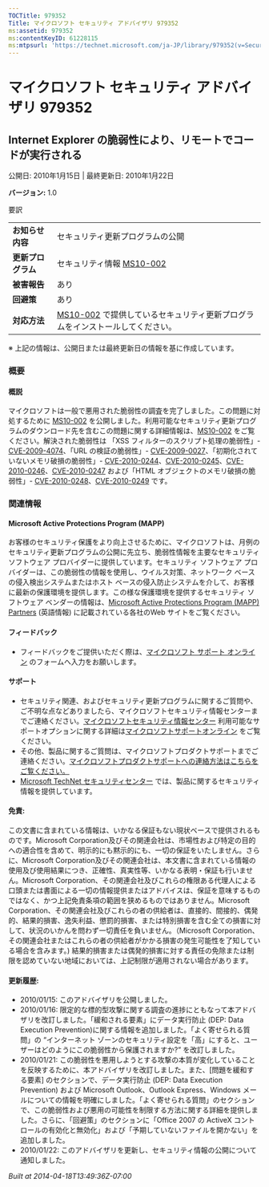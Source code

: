 ```yaml
---
TOCTitle: 979352
Title: マイクロソフト セキュリティ アドバイザリ 979352
ms:assetid: 979352
ms:contentKeyID: 61228115
ms:mtpsurl: 'https://technet.microsoft.com/ja-JP/library/979352(v=Security.10)'
---
```


マイクロソフト セキュリティ アドバイザリ 979352
===============================================

Internet Explorer の脆弱性により、リモートでコードが実行される
--------------------------------------------------------------

公開日: 2010年1月15日 | 最終更新日: 2010年1月22日

**バージョン:** 1.0

要訳

|                    |                                                                                                                                          |
|--------------------|------------------------------------------------------------------------------------------------------------------------------------------|
| **お知らせ内容**   | セキュリティ更新プログラムの公開                                                                                                         |
| **更新プログラム** | セキュリティ情報 [MS10-002](http://technet.microsoft.com/security/bulletin/ms10-002)                                                     |
| **被害報告**       | あり                                                                                                                                     |
| **回避策**         | あり                                                                                                                                     |
| **対応方法**       | [MS10-002](http://technet.microsoft.com/security/bulletin/ms10-002) で提供しているセキュリティ更新プログラムをインストールしてください。 |

※ 上記の情報は、公開日または最終更新日の情報を基に作成しています。

### 概要

#### 概説

マイクロソフトは一般で悪用された脆弱性の調査を完了しました。この問題に対処するために [MS10-002](http://technet.microsoft.com/security/bulletin/ms10-002) を公開しました。利用可能なセキュリティ更新プログラムのダウンロード先を含むこの問題に関する詳細情報は、[MS10-002](http://technet.microsoft.com/security/bulletin/ms10-002) をご覧ください。解決された脆弱性は 「XSS フィルターのスクリプト処理の脆弱性」- [CVE-2009-4074](http://cve.mitre.org/cgi-bin/cvename.cgi?name=cve-2009-4074)、「URL の検証の脆弱性」- [CVE-2009-0027](http://cve.mitre.org/cgi-bin/cvename.cgi?name=cve-2009-0027)、「初期化されていないメモリ破損の脆弱性」- [CVE-2010-0244](http://cve.mitre.org/cgi-bin/cvename.cgi?name=cve-2010-0244)、[CVE-2010-0245](http://cve.mitre.org/cgi-bin/cvename.cgi?name=cve-2010-0245)、[CVE-2010-0246](http://cve.mitre.org/cgi-bin/cvename.cgi?name=cve-2010-0246)、[CVE-2010-0247](http://cve.mitre.org/cgi-bin/cvename.cgi?name=cve-2010-0247) および「HTML オブジェクトのメモリ破損の脆弱性」- [CVE-2010-0248](http://cve.mitre.org/cgi-bin/cvename.cgi?name=cve-2010-0248)、[CVE-2010-0249](http://cve.mitre.org/cgi-bin/cvename.cgi?name=cve-2010-0249) です。

### 関連情報

#### Microsoft Active Protections Program (MAPP)

お客様のセキュリティ保護をより向上させるために、マイクロソフトは、月例のセキュリティ更新プログラムの公開に先立ち、脆弱性情報を主要なセキュリティ ソフトウェア プロバイダーに提供しています。セキュリティ ソフトウェア プロバイダーは、この脆弱性の情報を使用し、ウイルス対策、ネットワーク ベースの侵入検出システムまたはホスト ベースの侵入防止システムを介して、お客様に最新の保護環境を提供します。この様な保護環境を提供するセキュリティ ソフトウェア ベンダーの情報は、[Microsoft Active Protections Program (MAPP) Partners](http://www.microsoft.com/security/msrc/mapp/partners.mspx) (英語情報) に記載されている各社のWeb サイトをご覧ください。

#### フィードバック

-   フィードバックをご提供いただく際は、[マイクロソフト サポート オンライン](https://support.microsoft.com/common/survey.aspx?scid=sw;en;1257&showpage=1&ws=technet&sd=tech) のフォームへ入力をお願いします。

#### サポート

-   セキュリティ関連、およびセキュリティ更新プログラムに関するご質問や、ご不明な点などありましたら、マイクロソフトセキュリティ情報センターまでご連絡ください。[マイクロソフトセキュリティ情報センター](http://www.microsoft.com/japan/security/sicinfo.mspx) 利用可能なサポートオプションに関する詳細は[マイクロソフトサポートオンライン](http://support.microsoft.com/) をご覧ください。
-   その他、製品に関するご質問は、マイクロソフトプロダクトサポートまでご連絡ください。[マイクロソフトプロダクトサポートへの連絡方法はこちらをご覧ください。](http://support.microsoft.com/select/?target=assistance)
-   [Microsoft TechNet セキュリティセンター](http://technet.microsoft.com/ja-jp/security/default.aspx) では、製品に関するセキュリティ情報を提供しています。

#### 免責:

この文書に含まれている情報は、いかなる保証もない現状ベースで提供されるものです。Microsoft Corporation及びその関連会社は、市場性および特定の目的への適合性を含めて、明示的にも黙示的にも、一切の保証をいたしません。さらに、Microsoft Corporation及びその関連会社は、本文書に含まれている情報の使用及び使用結果につき、正確性、真実性等、いかなる表明・保証も行いません。Microsoft Corporation、その関連会社及びこれらの権限ある代理人による口頭または書面による一切の情報提供またはアドバイスは、保証を意味するものではなく、かつ上記免責条項の範囲を狭めるものではありません。Microsoft Corporation、その関連会社及びこれらの者の供給者は、直接的、間接的、偶発的、結果的損害、逸失利益、懲罰的損害、または特別損害を含む全ての損害に対して、状況のいかんを問わず一切責任を負いません。（Microsoft Corporation、その関連会社またはこれらの者の供給者がかかる損害の発生可能性を了知している場合を含みます。) 結果的損害または偶発的損害に対する責任の免除または制限を認めていない地域においては、上記制限が適用されない場合があります。

#### 更新履歴:

-   2010/01/15: このアドバイザリを公開しました。
-   2010/01/16: 限定的な標的型攻撃に関する調査の進捗にともなって本アドバザリを改訂しました。「緩和される要素」にデータ実行防止 (DEP: Data Execution Prevention)に関する情報を追加しました。「よく寄せられる質問」の “インターネット ゾーンのセキュリティ設定を「高」にすると、ユーザーはどのようにこの脆弱性から保護されますか?” を改訂しました。
-   2010/01/21: この脆弱性を悪用しようとする攻撃の本質が変化していることを反映するために、本アドバイザリを改訂しました。また、\[問題を緩和する要素\] のセクションで、データ実行防止 (DEP: Data Execution Prevention) および Microsoft Outlook、Outlook Express、Windows メールについての情報を明確にしました。「よく寄せられる質問」のセクションで、この脆弱性および悪用の可能性を制限する方法に関する詳細を提供しました。さらに、「回避策」のセクションに「Office 2007 の ActiveX コントロールの有効化と無効化」および「予期していないファイルを開かない」を追加しました。
-   2010/01/22: このアドバイザリを更新し、セキュリティ情報の公開について通知しました。

*Built at 2014-04-18T13:49:36Z-07:00*
